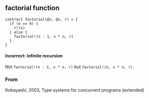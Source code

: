 ## factorial function

```
contract factorial(@n, @x, r) = {
  if (n == 0) {
    r!(x)
  } else {
    factorial!(n - 1, x * n, r)
  }
}
```

#### Incorrect: infinite recursion
Not ```factorial!(n - 1, x * n, r)``` but ```factorial!(n, x * n, r)```.

### From
Kobayashi, 2003, Type systems for concurrent programs (extended)
